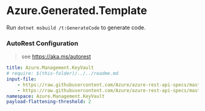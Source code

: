 # Azure.Generated.Template

Run `dotnet msbuild /t:GenerateCode` to generate code.

### AutoRest Configuration
> see https://aka.ms/autorest

```yaml
title: Azure.Management.KeyVault
# require: $(this-folder)/../../readme.md
input-file:
    - https://raw.githubusercontent.com/Azure/azure-rest-api-specs/master/specification/keyvault/resource-manager/Microsoft.KeyVault/stable/2019-09-01/keyvault.json
    - https://raw.githubusercontent.com/Azure/azure-rest-api-specs/master/specification/keyvault/resource-manager/Microsoft.KeyVault/stable/2019-09-01/providers.json
namespace: Azure.Management.KeyVault
payload-flattening-threshold: 2
```
